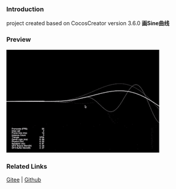 ### Introduction

project created based on CocosCreator version 3.6.0 **画Sine曲线** 

### Preview
![image](../../../gif/202203/2022030413.gif)

### Related Links
[Gitee](https://gitee.com/mirrors_cocos-creator/example-cases/tree/master/assets/cases/graphics/demo) | [Github](https://github.com/cocos-creator/example-cases/tree/master/assets/cases/graphics/demo)